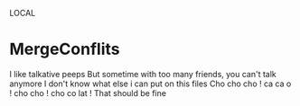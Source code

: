 LOCAL
# MergeConflits
I like talkative peeps
But sometime with too many friends, you can't talk anymore
I don't know what else i can put on this files
Cho cho cho ! ca ca o ! cho cho ! cho co lat !
That should be fine
